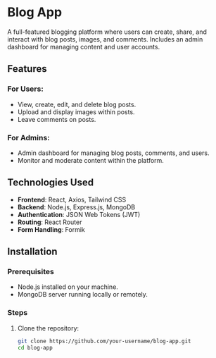 # Blog App  

A full-featured blogging platform where users can create, share, and interact with blog posts, images, and comments. Includes an admin dashboard for managing content and user accounts.  

## Features  
### For Users:  
- View, create, edit, and delete blog posts.  
- Upload and display images within posts.  
- Leave comments on posts.  

### For Admins:  
- Admin dashboard for managing blog posts, comments, and users.  
- Monitor and moderate content within the platform.  

## Technologies Used  
- **Frontend**: React, Axios, Tailwind CSS  
- **Backend**: Node.js, Express.js, MongoDB  
- **Authentication**: JSON Web Tokens (JWT)  
- **Routing**: React Router  
- **Form Handling**: Formik  

## Installation  

### Prerequisites  
- Node.js installed on your machine.  
- MongoDB server running locally or remotely.  

### Steps  
1. Clone the repository:  
   ```bash
   git clone https://github.com/your-username/blog-app.git
   cd blog-app
